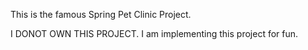 This is the famous Spring Pet Clinic Project.

I DONOT OWN THIS PROJECT. I am implementing this project for fun. 
